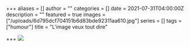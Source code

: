 +++
aliases = []
author = ""
categories = []
date = 2021-07-31T04:00:00Z
description = ""
featured = true
images = ["/uploads/6d795dcf704151b6d83bde92311aa610.jpg"]
series = []
tags = ["humour"]
title = "L'image veux tout dire"

+++
![](/uploads/6d795dcf704151b6d83bde92311aa610.jpg)